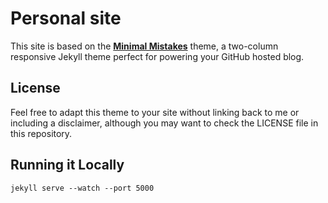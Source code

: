 # Personal site

This site is based on the **[Minimal Mistakes](http://mmistakes.github.io/minimal-mistakes)** theme, a two-column responsive Jekyll theme perfect for powering your GitHub hosted blog.

## License

Feel free to adapt this theme to your site without linking back to me or including a disclaimer, although you may want to check the LICENSE file in this repository.

## Running it Locally

```
jekyll serve --watch --port 5000
``` 
